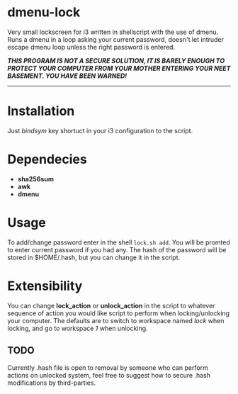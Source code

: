 # dmenu-lock
Very small lockscreen for i3 written in shellscript with the use of dmenu. Runs a dmenu in a loop asking your current password, doesn't let intruder escape dmenu loop unless the right password is entered.  

***THIS PROGRAM IS NOT A SECURE SOLUTION, IT IS BARELY ENOUGH TO PROTECT YOUR COMPUTER FROM YOUR MOTHER ENTERING YOUR NEET BASEMENT. YOU HAVE BEEN WARNED!***

---   

# Installation  
Just *bindsym* key shortuct in your i3 configuration to the script. 

# Dependecies  
* **sha256sum**  
* **awk**  
* **dmenu**  

# Usage  
To add/change password enter in the shell `lock.sh add`. You will be promted to enter current password if you had any. The hash of the password will be stored in $HOME/.hash, but you can change it in the script.  

# Extensibility  
You can change **lock_action** or **unlock_action** in the script to whatever sequence of action you would like script to perform when locking/unlocking your computer. The defaults are to switch to workspace named *lock* when locking, and go to workspace *1* when unlocking.  

## TODO  
Currently .hash file is open to removal by someone who can perform actions on unlocked system, feel free to suggest how to secure .hash modifications by third-parties. 
